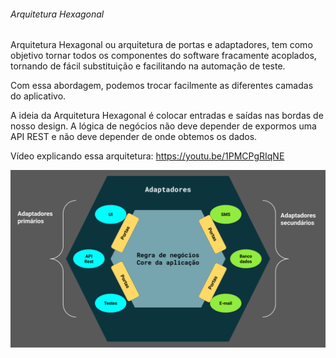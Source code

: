 ###### Arquitetura Hexagonal

Arquitetura Hexagonal ou arquitetura de portas e adaptadores, tem como objetivo tornar todos os componentes do software fracamente acoplados, tornando de fácil substituição e facilitando na automação de teste.

Com essa abordagem, podemos trocar facilmente as diferentes camadas do aplicativo.

A ideia da Arquitetura Hexagonal é colocar entradas e saídas nas bordas de nosso design. A lógica de negócios não deve depender de expormos uma API REST e não deve depender de onde obtemos os dados.

Vídeo explicando essa arquitetura: https://youtu.be/1PMCPgRIqNE

![Projeto](Arquitetura%20Hexagonal.png)
